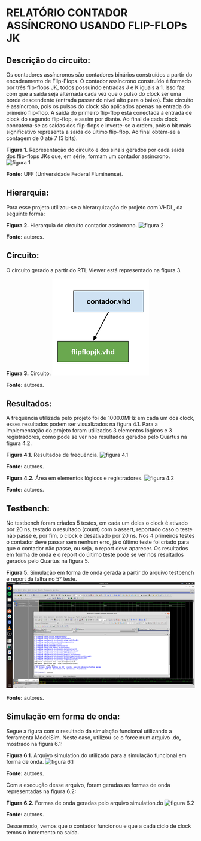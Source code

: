 # RELATÓRIO CONTADOR ASSÍNCRONO USANDO FLIP-FLOPs JK

## Descrição do circuito:
Os contadores assíncronos são contadores binários construídos a partir do encadeamento de Flip-Flops. O contador assíncrono construído é formado por três flip-flops JK, todos possuindo entradas J e K iguais a 1. Isso faz com que a saída seja alternada cada vez que o pulso do clock ser uma borda descendente (entrada passar do nível alto para o baixo).
Este circuito é assíncrono, pois os pulsos do clock são aplicados apenas na entrada do primeiro flip-flop. A saída do primeiro flip-flop está conectada à entrada de clock do segundo flip-flop, e assim por diante.
Ao final de cada clock concatena-se as saídas dos flip-flops e inverte-se a ordem, pois o bit mais significativo representa a saída do último flip-flop. Ao final obtém-se a contagem de 0 até 7 (3 bits).

**Figura 1.**
Representação do circuito e dos sinais gerados por cada saída dos flip-flops JKs que, em série, formam um contador assíncrono.
![figura 1]()

**Fonte:** UFF (Universidade Federal Fluminense).


## Hierarquia:
Para esse projeto utilizou-se a hierarquização de projeto com VHDL, da seguinte forma:

**Figura 2.**
Hierarquia do circuito contador assíncrono.
![figura 2]()

**Fonte:** autores.


## Circuito:
O circuito gerado a partir do RTL Viewer está representado na figura 3.

**Figura 3.**
Circuito.
![figura 3](https://github.com/eduperottoni/projetos-sd/blob/main/contadorAssincronoFlipFlopsJK/img/hierarquia.png?raw=true)

**Fonte:** autores.


## Resultados:
A frequência utilizada pelo projeto foi de 1000.0MHz em cada um dos clock, esses resultados podem ser visualizados na figura 4.1. Para a implementação do projeto foram utilizados 3 elementos lógicos e 3 registradores, como pode se ver nos resultados gerados pelo Quartus na figura 4.2.

**Figura 4.1.**
Resultados de frequência.
![figura 4.1]()

**Fonte:** autores.

**Figura 4.2.**
Área em elementos lógicos e registradores.
![figura 4.2]()

**Fonte:** autores.

## Testbench:
No testbench foram criados 5 testes, em cada um deles o clock é ativado por 20 ns, testado o resultado (count) com o assert, reportado caso o teste não passe e, por fim, o clock é desativado por 20 ns. Nos 4 primeiros testes o contador deve passar sem nenhum erro, já o último teste foi criado para que o contador não passe, ou seja, o report deve aparecer. Os resultados em forma de onda e o report do último teste pode se ver nos resultados gerados pelo Quartus na figura 5.

**Figura 5.**
Simulação em forma de onda gerada a partir do arquivo testbench e report da falha no 5° teste.
![figura 5](https://github.com/eduperottoni/projetos-sd/blob/main/contadorAssincronoFlipFlopsJK/img/simulacaoOndaTestbench.png)

**Fonte:** autores.

## Simulação em forma de onda:
Segue a figura com o resultado da simulação funcional utilizando a ferramenta ModelSim. Neste caso, utilizou-se o force num arquivo .do, mostrado na figura 6.1:

**Figura 6.1.**
Arquivo simulation.do utilizado para a simulação funcional em forma de onda.
![figura 6.1]()

**Fonte:** autores.


Com a execução desse arquivo, foram geradas as formas de onda representadas na figura 6.2:

**Figura 6.2.**
Formas de onda geradas pelo arquivo simulation.do
![figura 6.2]()

**Fonte:** autores.

Desse modo, vemos que o contador funcionou e que a cada ciclo de clock temos
o incremento na saída.
